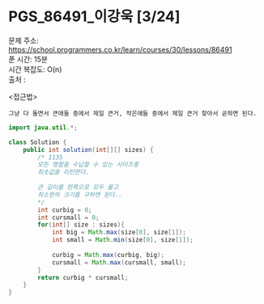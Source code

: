 # PGS_86491_이강욱 [3/24] </br>
문제 주소: https://school.programmers.co.kr/learn/courses/30/lessons/86491 </br>
푼 시간: 15분 </br>
시간 복잡도: O(n) </br>
출처 : 

<접근법>
```
그냥 다 돌면서 큰애들 중에서 제일 큰거, 작은애들 중에서 제일 큰거 찾아서 곧하면 된다.
```


```java
import java.util.*;

class Solution {
    public int solution(int[][] sizes) {
        /* 1135
        모든 명함을 수납할 수 있는 사이즈중
        최솟값을 리턴한다.
        
        큰 길이를 한쪽으로 모두 몰고 
        최소한의 크기를 구하면 된다..
        */
        int curbig = 0;
        int cursmall = 0;
        for(int[] size : sizes){
            int big = Math.max(size[0], size[1]);
            int small = Math.min(size[0], size[1]);
            
            curbig = Math.max(curbig, big);
            cursmall = Math.max(cursmall, small);
        }
        return curbig * cursmall;
    }
}
```
